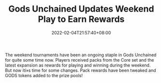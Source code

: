 ﻿---
title: "Gods Unchained Updates Weekend Play to Earn Rewards"
date: 2022-02-04T21:57:40+08:00
lastmod: 2022-02-04T16:45:40+08:00
draft: false
authors: ["Kirby"]
description: "The weekend tournaments have been an ongoing staple in Gods Unchained for quite some time now. Players received packs from the Core set and the latest expansion as rewards for playing and winning during the weekend. But now ití»s time for some changes. Pack rewards have been tweaked and GODS tokens added to the prize pools!"
featuredImage: "gods-unchained-updates-weekend-play-to-earn-rewards.jpg"
tags: ["MMORPG","Play to Earn"]
categories: ["news"]
news: ["MMORPG"]
weight: 
lightgallery: true
pinned: false
recommend: false
recommend1: false
---

The weekend tournaments have been an ongoing staple in Gods Unchained for quite some time now. Players received packs from the Core set and the latest expansion as rewards for playing and winning during the weekend. But now ití»s time for some changes. Pack rewards have been tweaked and GODS tokens added to the prize pools!

<!--more-->

